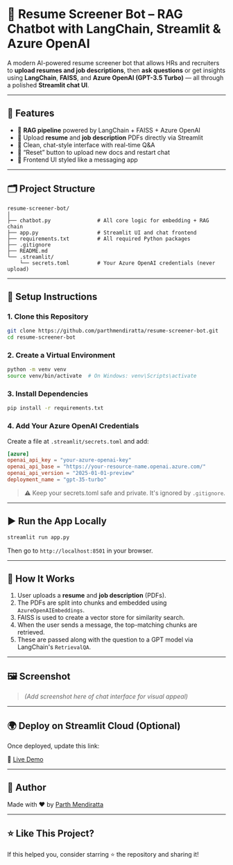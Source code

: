 # 📄 Resume Screener Bot – RAG Chatbot with LangChain, Streamlit & Azure OpenAI

A modern AI-powered resume screener bot that allows HRs and recruiters to **upload resumes and job descriptions**, then **ask questions** or get insights using **LangChain**, **FAISS**, and **Azure OpenAI (GPT-3.5 Turbo)** — all through a polished **Streamlit chat UI**.

---

## 🚀 Features

- 🧠 **RAG pipeline** powered by LangChain + FAISS + Azure OpenAI
- 📝 Upload **resume** and **job description** PDFs directly via Streamlit
- 💬 Clean, chat-style interface with real-time Q&A
- 🔄 “Reset” button to upload new docs and restart chat
- 🎨 Frontend UI styled like a messaging app

---

## 🗂️ Project Structure

```
resume-screener-bot/
│
├── chatbot.py               # All core logic for embedding + RAG chain
├── app.py                   # Streamlit UI and chat frontend
├── requirements.txt         # All required Python packages
├── .gitignore
├── README.md
└── .streamlit/
    └── secrets.toml         # Your Azure OpenAI credentials (never upload)
```

---

## 🔧 Setup Instructions

### 1. Clone this Repository

```bash
git clone https://github.com/parthmendiratta/resume-screener-bot.git
cd resume-screener-bot
```

### 2. Create a Virtual Environment

```bash
python -m venv venv
source venv/bin/activate  # On Windows: venv\Scripts\activate
```

### 3. Install Dependencies

```bash
pip install -r requirements.txt
```

### 4. Add Your Azure OpenAI Credentials

Create a file at `.streamlit/secrets.toml` and add:

```toml
[azure]
openai_api_key = "your-azure-openai-key"
openai_api_base = "https://your-resource-name.openai.azure.com/"
openai_api_version = "2025-01-01-preview"
deployment_name = "gpt-35-turbo"
```

> ⚠️ Keep your secrets.toml safe and private. It's ignored by `.gitignore`.

---

## ▶️ Run the App Locally

```bash
streamlit run app.py
```

Then go to `http://localhost:8501` in your browser.

---

## 🧠 How It Works

1. User uploads a **resume** and **job description** (PDFs).
2. The PDFs are split into chunks and embedded using `AzureOpenAIEmbeddings`.
3. FAISS is used to create a vector store for similarity search.
4. When the user sends a message, the top-matching chunks are retrieved.
5. These are passed along with the question to a GPT model via LangChain's `RetrievalQA`.

---

## 🖼️ Screenshot

> _(Add screenshot here of chat interface for visual appeal)_

---

## 🌍 Deploy on Streamlit Cloud (Optional)

Once deployed, update this link:

🔗 [Live Demo](https://resume-screener-bot-yourusername.streamlit.app)

---

## 🙌 Author

Made with ❤️ by [Parth Mendiratta](https://github.com/parthmendiratta)

---

## ⭐ Like This Project?

If this helped you, consider starring ⭐ the repository and sharing it!
